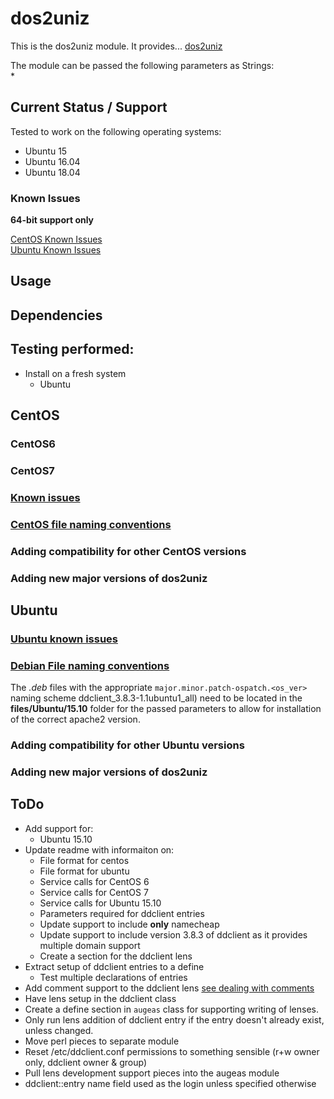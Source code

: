 # dos2uniz

This is the dos2uniz module. It provides... [dos2uniz ]()

The module can be passed the following parameters as Strings:  
* 
  
## Current Status / Support
Tested to work on the following operating systems:
* Ubuntu 15 
* Ubuntu 16.04
* Ubuntu 18.04

### Known Issues  
**64-bit support only**  

[CentOS Known Issues](#CentOS_known_issues)  
[Ubuntu Known Issues](#Ubuntu_known_issues)

## Usage 

## Dependencies

## Testing performed:
* Install on a fresh system
	* Ubuntu
	
## CentOS

### CentOS6
### CentOS7

### <a href="CentOS_known_issues">Known issues</a>
 

### <a href="CentOS_file_naming_conventions">CentOS file naming conventions</a>
### Adding compatibility for other CentOS versions
### Adding new major versions of dos2uniz

## Ubuntu
### <a href="Ubuntu_known_issues">Ubuntu known issues</a>


### <a href="Debian_file_naming_conventions">Debian File naming conventions</a>
The *.deb* files with the appropriate `major.minor.patch-ospatch.<os_ver>` naming scheme ddclient_3.8.3-1.1ubuntu1_all) need to be located in the **files/Ubuntu/15.10** folder for the passed parameters to allow for installation of the correct apache2 version.  

### Adding compatibility for other Ubuntu versions
### Adding new major versions of dos2uniz

## ToDo
* Add support for:
  * Ubuntu 15.10
* Update readme with informaiton on:
  * File format for centos
  * File format for ubuntu
  * Service calls for CentOS 6
  * Service calls for CentOS 7
  * Service calls for Ubuntu 15.10
  * Parameters required for ddclient entries 
  * Update support to include **only** namecheap
  * Update support to include version 3.8.3 of ddclient as it provides multiple domain support
  * Create a section for the ddclient lens
* Extract setup of ddclient entries to a define
  * Test multiple declarations of entries 
* Add comment support to the ddclient lens [see dealing with comments](https://github.com/hercules-team/augeas/wiki/Dealing-with-comments)
* Have lens setup in the ddclient class
* Create a define section in `augeas` class for supporting writing of lenses.
* Only run lens addition of ddclient entry if the entry doesn't already exist, unless changed.
* Move perl pieces to separate module
* Reset /etc/ddclient.conf permissions to something sensible (r+w owner only, ddclient owner & group)
* Pull lens development support pieces into the augeas module
* ddclient::entry name field used as the login unless specified otherwise